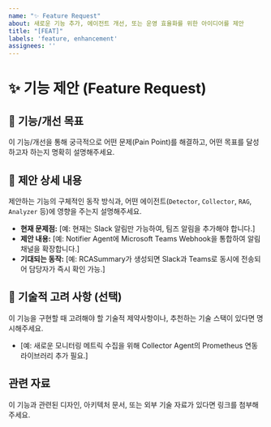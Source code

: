```yaml
---
name: "✨ Feature Request"
about: 새로운 기능 추가, 에이전트 개선, 또는 운영 효율화를 위한 아이디어를 제안
title: "[FEAT]"
labels: 'feature, enhancement'
assignees: ''
---
```


# ✨ 기능 제안 (Feature Request)

## 🎯 기능/개선 목표
이 기능/개선을 통해 궁극적으로 어떤 문제(Pain Point)를 해결하고, 어떤 목표를 달성하고자 하는지 명확히 설명해주세요.

## 🚀 제안 상세 내용
제안하는 기능의 구체적인 동작 방식과, 어떤 에이전트(`Detector`, `Collector`, `RAG`, `Analyzer` 등)에 영향을 주는지 설명해주세요.

* **현재 문제점:** [예: 현재는 Slack 알림만 가능하여, 팀즈 알림을 추가해야 합니다.]
* **제안 내용:** [예: Notifier Agent에 Microsoft Teams Webhook을 통합하여 알림 채널을 확장합니다.]
* **기대되는 동작:** [예: RCASummary가 생성되면 Slack과 Teams로 동시에 전송되어 담당자가 즉시 확인 가능.]

## 📝 기술적 고려 사항 (선택)
이 기능을 구현할 때 고려해야 할 기술적 제약사항이나, 추천하는 기술 스택이 있다면 명시해주세요.

* [예: 새로운 모니터링 메트릭 수집을 위해 Collector Agent의 Prometheus 연동 라이브러리 추가 필요.]

## 관련 자료
이 기능과 관련된 디자인, 아키텍처 문서, 또는 외부 기술 자료가 있다면 링크를 첨부해주세요.
